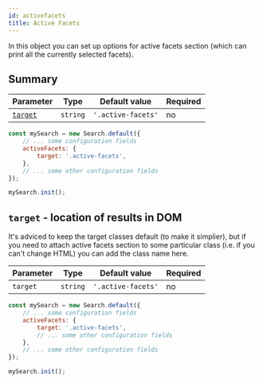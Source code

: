 ```yaml
---
id: activefacets
title: Active Facets
---
```


In this object you can set up options for active facets section (which can print all the currently selected facets).

## Summary

| Parameter 	  | Type 	     | Default value 	| Required 	|
|-------------	|----------- |--------------	|----------	|
| [`target`](#target-location-of-results-in-dom)         | `string` | `'.active-facets'`        	    | no       |

```js
const mySearch = new Search.default({
    // ... some configuration fields
    activeFacets: {
        target: '.active-facets',
    },
    // ... some other configuration fields
});

mySearch.init();
```

## `target` - location of results in DOM

It's adviced to keep the target classes default (to make it simplier), but if you need to attach active facets section to some particular class (i.e. if you can't change HTML) you can add the class name here.

| Parameter 	         | Type 	    | Default value | Required 	|
|--------------------- |----------- |--------------	|----------	|
| `target`        | `string` | `'.active-facets'`        	    | no       |

```js
const mySearch = new Search.default({
    // ... some configuration fields
    activeFacets: {
        target: '.active-facets',
        // ... some other configuration fields
    },
    // ... some other configuration fields
});

mySearch.init();
```